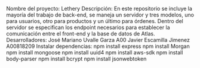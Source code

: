 Nombre del proyecto: Lethery
Descripción:
En este repositorio se incluye la mayoría del trabajo de back-end, se maneja un servidor y tres modelos, uno para usuarios, otro para productos y un último para órdenes. Dentro del servidor se especifican los endpoint necesarios para establecer la comunicación entre el front-end y la base de datos de Atlas.
Desarrolladores:
José Mariano Uvalle Garza A00
Javier Escamilla Jimenez A00818209
Instalar dependencias:
npm install express
npm install Morgan
npm install mongoose
npm install uuid4
npm install aws-sdk
npm install body-parser
npm install bcrypt
npm install jsonwebtoken
